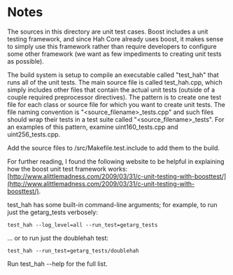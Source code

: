 # Notes
The sources in this directory are unit test cases.  Boost includes a
unit testing framework, and since Hah Core already uses boost, it makes
sense to simply use this framework rather than require developers to
configure some other framework (we want as few impediments to creating
unit tests as possible).

The build system is setup to compile an executable called "test_hah"
that runs all of the unit tests.  The main source file is called
test_hah.cpp, which simply includes other files that contain the
actual unit tests (outside of a couple required preprocessor
directives).  The pattern is to create one test file for each class or
source file for which you want to create unit tests.  The file naming
convention is "<source_filename>_tests.cpp" and such files should wrap
their tests in a test suite called "<source_filename>_tests".  For an
examples of this pattern, examine uint160_tests.cpp and
uint256_tests.cpp.

Add the source files to /src/Makefile.test.include to add them to the build.

For further reading, I found the following website to be helpful in
explaining how the boost unit test framework works:
[http://www.alittlemadness.com/2009/03/31/c-unit-testing-with-boosttest/](http://www.alittlemadness.com/2009/03/31/c-unit-testing-with-boosttest/).

test_hah has some built-in command-line arguments; for
example, to run just the getarg_tests verbosely:

    test_hah --log_level=all --run_test=getarg_tests

... or to run just the doublehah test:

    test_hah --run_test=getarg_tests/doublehah

Run  test_hah --help   for the full list.


